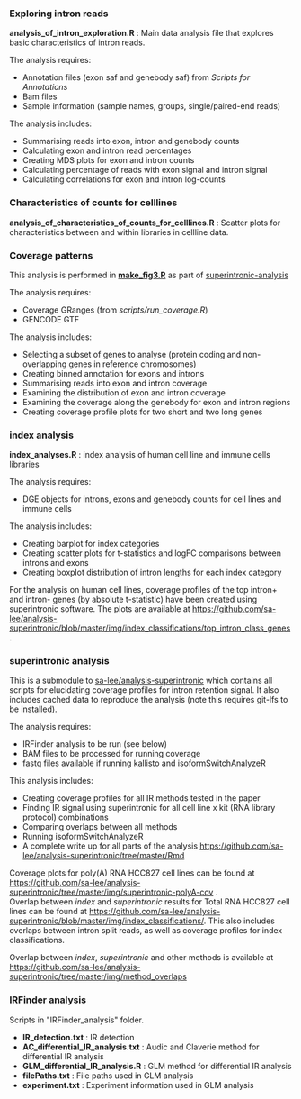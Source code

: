 ### Exploring intron reads

**analysis_of_intron_exploration.R** : Main data analysis file that explores basic characteristics of intron reads.

The analysis requires:
-    Annotation files (exon saf and genebody saf) from *Scripts for Annotations*
 -   Bam files
  -  Sample information (sample names, groups, single/paired-end reads)

The analysis includes:
   - Summarising reads into exon, intron and genebody counts
  -  Calculating exon and intron read percentages
  -  Creating MDS plots for exon and intron counts
   - Calculating percentage of reads with exon signal and intron signal
   - Calculating correlations for exon and intron log-counts
   


### Characteristics of counts for celllines
**analysis_of_characteristics_of_counts_for_celllines.R** : Scatter plots for characteristics between and within libraries in cellline data.



### Coverage patterns

This analysis is performed in [**make_fig3.R**](https://github.com/sa-lee/analysis-superintronic/blob/0a0eca18878ffa62c9b88e951724d3b8925c1054/scripts/make_fig3.R) 
as part of [superintronic-analysis](https://github.com/sa-lee/analysis-superintronic)

The analysis requires:
   - Coverage GRanges (from *scripts/run_coverage.R*) 
   - GENCODE GTF
   
The analysis includes:
   - Selecting a subset of genes to analyse (protein coding and non-overlapping genes in reference chromosomes)
   - Creating binned annotation for exons and introns
   - Summarising reads into exon and intron coverage
   - Examining the distribution of exon and intron coverage
   - Examining the coverage along the genebody for exon and intron regions
   - Creating coverage profile plots for two short and two long genes
   
   
   
### index analysis

**index_analyses.R** : index analysis of human cell line and immune cells libraries

The analysis requires:
   - DGE objects for introns, exons and genebody counts for cell lines and immune cells

The analysis includes:
   - Creating barplot for index categories
   - Creating scatter plots for t-statistics and logFC comparisons between introns and exons
   - Creating boxplot distribution of intron lengths for each index category


For the analysis on human cell lines, coverage profiles of the top intron+ and intron- genes (by absolute t-statistic) have been created using superintronic software. The plots are available at https://github.com/sa-lee/analysis-superintronic/blob/master/img/index_classifications/top_intron_class_genes .



### superintronic analysis

This is a submodule to [sa-lee/analysis-superintronic](https://github.com/sa-lee/analysis-superintronic) which contains all scripts for elucidating coverage profiles for intron retention signal. It also includes cached data to reproduce the analysis (note this requires git-lfs to be installed).

The analysis requires:

- IRFinder analysis to be run (see below)
- BAM files to be processed for running coverage
- fastq files available if running kallisto and isoformSwitchAnalyzeR

This analysis includes:

- Creating coverage profiles for all IR methods tested in the paper
- Finding IR signal using superintronic for all cell line x kit (RNA library protocol) combinations
- Comparing overlaps between all methods
- Running isoformSwitchAnalyzeR
- A complete write up for all parts of the analysis https://github.com/sa-lee/analysis-superintronic/tree/master/Rmd

Coverage plots for poly(A) RNA HCC827 cell lines can be found at https://github.com/sa-lee/analysis-superintronic/tree/master/img/superintronic-polyA-cov .  
Overlap between *index* and *superintronic* results for Total RNA HCC827 cell lines can be found at https://github.com/sa-lee/analysis-superintronic/blob/master/img/index_classifications/. This also includes overlaps between intron split reads, as well as coverage profiles for index classifications.

Overlap between *index*, *superintronic* and other methods is available at 
https://github.com/sa-lee/analysis-superintronic/tree/master/img/method_overlaps

### IRFinder analysis

Scripts in "IRFinder_analysis" folder.

- **IR_detection.txt** : IR detection
- **AC_differential_IR_analysis.txt** : Audic and Claverie method for differential IR analysis
- **GLM_differential_IR_analysis.R** : GLM method for differential IR analysis
- **filePaths.txt** : File paths used in GLM analysis
- **experiment.txt** : Experiment information used in GLM analysis
